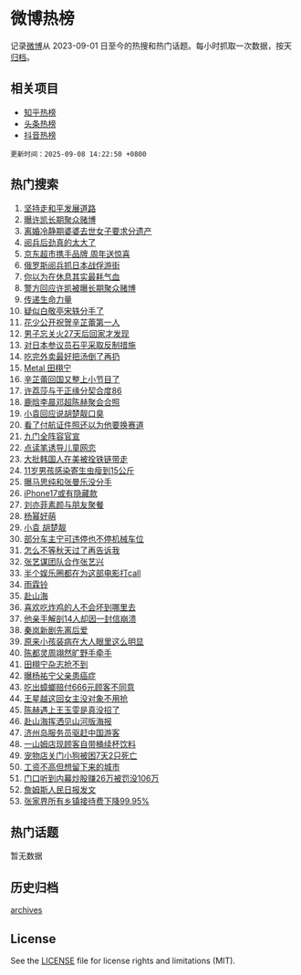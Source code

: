 # 微博热榜

记录[微博](https://www.weibo.com)从 2023-09-01 日至今的热搜和热门话题。每小时抓取一次数据，按天[归档](archives)。

## 相关项目

- [知乎热榜](https://github.com/hotarchive/zhihu)
- [头条热榜](https://github.com/hotarchive/toutiao)
- [抖音热榜](https://github.com/hotarchive/douyin)


`更新时间：2025-09-08 14:22:50 +0800`

## 热门搜索

1. [坚持走和平发展道路](https://m.weibo.cn/search?containerid=100103type%3D1%26t%3D10%26q%3D%23%E5%9D%9A%E6%8C%81%E8%B5%B0%E5%92%8C%E5%B9%B3%E5%8F%91%E5%B1%95%E9%81%93%E8%B7%AF%23&stream_entry_id=51&isnewpage=1&extparam=seat%3D1%26dgr%3D0%26filter_type%3Drealtimehot%26stream_entry_id%3D51%26c_type%3D51%26pos%3D0%26cate%3D10103%26q%3D%2523%25E5%259D%259A%25E6%258C%2581%25E8%25B5%25B0%25E5%2592%258C%25E5%25B9%25B3%25E5%258F%2591%25E5%25B1%2595%25E9%2581%2593%25E8%25B7%25AF%2523%26display_time%3D1757312569%26pre_seqid%3D1757312569016012382483)
1. [曝许凯长期聚众赌博](https://m.weibo.cn/search?containerid=100103type%3D1%26t%3D10%26q%3D%23%E6%9B%9D%E8%AE%B8%E5%87%AF%E9%95%BF%E6%9C%9F%E8%81%9A%E4%BC%97%E8%B5%8C%E5%8D%9A%23&stream_entry_id=31&isnewpage=1&extparam=seat%3D1%26dgr%3D0%26filter_type%3Drealtimehot%26c_type%3D31%26pos%3D0%26cate%3D5001%26realpos%3D1%26band_rank%3D1%26lcate%3D5001%26stream_entry_id%3D31%26flag%3D2%26q%3D%2523%25E6%259B%259D%25E8%25AE%25B8%25E5%2587%25AF%25E9%2595%25BF%25E6%259C%259F%25E8%2581%259A%25E4%25BC%2597%25E8%25B5%258C%25E5%258D%259A%2523%26display_time%3D1757312569%26pre_seqid%3D1757312569016012382483)
1. [离婚冷静期婆婆去世女子要求分遗产](https://m.weibo.cn/search?containerid=100103type%3D1%26t%3D10%26q%3D%23%E7%A6%BB%E5%A9%9A%E5%86%B7%E9%9D%99%E6%9C%9F%E5%A9%86%E5%A9%86%E5%8E%BB%E4%B8%96%E5%A5%B3%E5%AD%90%E8%A6%81%E6%B1%82%E5%88%86%E9%81%97%E4%BA%A7%23&stream_entry_id=31&isnewpage=1&extparam=seat%3D1%26dgr%3D0%26filter_type%3Drealtimehot%26c_type%3D31%26pos%3D1%26cate%3D5001%26realpos%3D2%26band_rank%3D2%26lcate%3D5001%26stream_entry_id%3D31%26flag%3D1%26q%3D%2523%25E7%25A6%25BB%25E5%25A9%259A%25E5%2586%25B7%25E9%259D%2599%25E6%259C%259F%25E5%25A9%2586%25E5%25A9%2586%25E5%258E%25BB%25E4%25B8%2596%25E5%25A5%25B3%25E5%25AD%2590%25E8%25A6%2581%25E6%25B1%2582%25E5%2588%2586%25E9%2581%2597%25E4%25BA%25A7%2523%26display_time%3D1757312569%26pre_seqid%3D1757312569016012382483)
1. [阅兵后劲真的太大了](https://m.weibo.cn/search?containerid=100103type%3D1%26t%3D10%26q%3D%23%E9%98%85%E5%85%B5%E5%90%8E%E5%8A%B2%E7%9C%9F%E7%9A%84%E5%A4%AA%E5%A4%A7%E4%BA%86%23&stream_entry_id=31&isnewpage=1&extparam=seat%3D1%26dgr%3D0%26filter_type%3Drealtimehot%26c_type%3D31%26pos%3D2%26cate%3D5001%26realpos%3D3%26band_rank%3D3%26lcate%3D5001%26stream_entry_id%3D31%26flag%3D0%26q%3D%2523%25E9%2598%2585%25E5%2585%25B5%25E5%2590%258E%25E5%258A%25B2%25E7%259C%259F%25E7%259A%2584%25E5%25A4%25AA%25E5%25A4%25A7%25E4%25BA%2586%2523%26display_time%3D1757312569%26pre_seqid%3D1757312569016012382483)
1. [京东超市携手品牌 周年送惊喜](https://m.weibo.cn/search?containerid=100103type%3D1%26t%3D10%26q%3D%23%E4%BA%AC%E4%B8%9C%E8%B6%85%E5%B8%82%E6%90%BA%E6%89%8B%E5%93%81%E7%89%8C+%E5%91%A8%E5%B9%B4%E9%80%81%E6%83%8A%E5%96%9C%23&stream_entry_id=31&isnewpage=1&extparam=seat%3D1%26dgr%3D0%26filter_type%3Drealtimehot%26adid%3D300054%26c_type%3D31%26pos%3D3%26topic_ad%3D1%26cate%3D5001%26band_rank%3D4%26lcate%3D5001%26is_ad_pos%3D1%26stream_entry_id%3D31%26q%3D%2523%25E4%25BA%25AC%25E4%25B8%259C%25E8%25B6%2585%25E5%25B8%2582%25E6%2590%25BA%25E6%2589%258B%25E5%2593%2581%25E7%2589%258C%2520%25E5%2591%25A8%25E5%25B9%25B4%25E9%2580%2581%25E6%2583%258A%25E5%2596%259C%2523%26display_time%3D1757312569%26pre_seqid%3D1757312569016012382483)
1. [俄罗斯阅兵抓日本战俘游街](https://m.weibo.cn/search?containerid=100103type%3D1%26t%3D10%26q%3D%E4%BF%84%E7%BD%97%E6%96%AF%E9%98%85%E5%85%B5%E6%8A%93%E6%97%A5%E6%9C%AC%E6%88%98%E4%BF%98%E6%B8%B8%E8%A1%97&stream_entry_id=31&isnewpage=1&extparam=seat%3D1%26dgr%3D0%26filter_type%3Drealtimehot%26c_type%3D31%26pos%3D4%26cate%3D5001%26realpos%3D4%26band_rank%3D4%26lcate%3D5001%26stream_entry_id%3D31%26flag%3D1%26q%3D%25E4%25BF%2584%25E7%25BD%2597%25E6%2596%25AF%25E9%2598%2585%25E5%2585%25B5%25E6%258A%2593%25E6%2597%25A5%25E6%259C%25AC%25E6%2588%2598%25E4%25BF%2598%25E6%25B8%25B8%25E8%25A1%2597%26display_time%3D1757312569%26pre_seqid%3D1757312569016012382483)
1. [你以为在休息其实最耗气血](https://m.weibo.cn/search?containerid=100103type%3D1%26t%3D10%26q%3D%E4%BD%A0%E4%BB%A5%E4%B8%BA%E5%9C%A8%E4%BC%91%E6%81%AF%E5%85%B6%E5%AE%9E%E6%9C%80%E8%80%97%E6%B0%94%E8%A1%80&stream_entry_id=31&isnewpage=1&extparam=seat%3D1%26dgr%3D0%26filter_type%3Drealtimehot%26c_type%3D31%26pos%3D5%26cate%3D5001%26realpos%3D5%26band_rank%3D5%26lcate%3D5001%26stream_entry_id%3D31%26flag%3D1%26q%3D%25E4%25BD%25A0%25E4%25BB%25A5%25E4%25B8%25BA%25E5%259C%25A8%25E4%25BC%2591%25E6%2581%25AF%25E5%2585%25B6%25E5%25AE%259E%25E6%259C%2580%25E8%2580%2597%25E6%25B0%2594%25E8%25A1%2580%26display_time%3D1757312569%26pre_seqid%3D1757312569016012382483)
1. [警方回应许凯被曝长期聚众赌博](https://m.weibo.cn/search?containerid=100103type%3D1%26t%3D10%26q%3D%23%E8%AD%A6%E6%96%B9%E5%9B%9E%E5%BA%94%E8%AE%B8%E5%87%AF%E8%A2%AB%E6%9B%9D%E9%95%BF%E6%9C%9F%E8%81%9A%E4%BC%97%E8%B5%8C%E5%8D%9A%23&stream_entry_id=31&isnewpage=1&extparam=seat%3D1%26dgr%3D0%26filter_type%3Drealtimehot%26c_type%3D31%26pos%3D6%26cate%3D5001%26realpos%3D6%26band_rank%3D6%26lcate%3D5001%26stream_entry_id%3D31%26flag%3D2%26q%3D%2523%25E8%25AD%25A6%25E6%2596%25B9%25E5%259B%259E%25E5%25BA%2594%25E8%25AE%25B8%25E5%2587%25AF%25E8%25A2%25AB%25E6%259B%259D%25E9%2595%25BF%25E6%259C%259F%25E8%2581%259A%25E4%25BC%2597%25E8%25B5%258C%25E5%258D%259A%2523%26display_time%3D1757312569%26pre_seqid%3D1757312569016012382483)
1. [传递生命力量](https://m.weibo.cn/search?containerid=100103type%3D1%26t%3D10%26q%3D%23%E4%BC%A0%E9%80%92%E7%94%9F%E5%91%BD%E5%8A%9B%E9%87%8F%23&stream_entry_id=31&isnewpage=1&extparam=seat%3D1%26dgr%3D0%26filter_type%3Drealtimehot%26adid%3D300014%26c_type%3D31%26pos%3D7%26cate%3D5001%26band_rank%3D7%26lcate%3D5001%26is_ad_pos%3D1%26stream_entry_id%3D31%26q%3D%2523%25E4%25BC%25A0%25E9%2580%2592%25E7%2594%259F%25E5%2591%25BD%25E5%258A%259B%25E9%2587%258F%2523%26display_time%3D1757312569%26pre_seqid%3D1757312569016012382483)
1. [疑似白敬亭宋轶分手了](https://m.weibo.cn/search?containerid=100103type%3D1%26t%3D10%26q%3D%23%E7%96%91%E4%BC%BC%E7%99%BD%E6%95%AC%E4%BA%AD%E5%AE%8B%E8%BD%B6%E5%88%86%E6%89%8B%E4%BA%86%23&stream_entry_id=31&isnewpage=1&extparam=seat%3D1%26dgr%3D0%26filter_type%3Drealtimehot%26c_type%3D31%26pos%3D8%26cate%3D5001%26realpos%3D7%26band_rank%3D7%26lcate%3D5001%26stream_entry_id%3D31%26flag%3D2%26q%3D%2523%25E7%2596%2591%25E4%25BC%25BC%25E7%2599%25BD%25E6%2595%25AC%25E4%25BA%25AD%25E5%25AE%258B%25E8%25BD%25B6%25E5%2588%2586%25E6%2589%258B%25E4%25BA%2586%2523%26display_time%3D1757312569%26pre_seqid%3D1757312569016012382483)
1. [花少公开祝贺辛芷蕾第一人](https://m.weibo.cn/search?containerid=100103type%3D1%26t%3D10%26q%3D%23%E8%8A%B1%E5%B0%91%E5%85%AC%E5%BC%80%E7%A5%9D%E8%B4%BA%E8%BE%9B%E8%8A%B7%E8%95%BE%E7%AC%AC%E4%B8%80%E4%BA%BA%23&stream_entry_id=31&isnewpage=1&extparam=seat%3D1%26dgr%3D0%26filter_type%3Drealtimehot%26c_type%3D31%26pos%3D9%26cate%3D5001%26realpos%3D8%26band_rank%3D8%26lcate%3D5001%26stream_entry_id%3D31%26flag%3D2%26q%3D%2523%25E8%258A%25B1%25E5%25B0%2591%25E5%2585%25AC%25E5%25BC%2580%25E7%25A5%259D%25E8%25B4%25BA%25E8%25BE%259B%25E8%258A%25B7%25E8%2595%25BE%25E7%25AC%25AC%25E4%25B8%2580%25E4%25BA%25BA%2523%26display_time%3D1757312569%26pre_seqid%3D1757312569016012382483)
1. [男子忘关火27天后回家才发现](https://m.weibo.cn/search?containerid=100103type%3D1%26t%3D10%26q%3D%23%E7%94%B7%E5%AD%90%E5%BF%98%E5%85%B3%E7%81%AB27%E5%A4%A9%E5%90%8E%E5%9B%9E%E5%AE%B6%E6%89%8D%E5%8F%91%E7%8E%B0%23&stream_entry_id=31&isnewpage=1&extparam=seat%3D1%26dgr%3D0%26filter_type%3Drealtimehot%26c_type%3D31%26pos%3D10%26cate%3D5001%26realpos%3D9%26band_rank%3D9%26lcate%3D5001%26stream_entry_id%3D31%26flag%3D0%26q%3D%2523%25E7%2594%25B7%25E5%25AD%2590%25E5%25BF%2598%25E5%2585%25B3%25E7%2581%25AB27%25E5%25A4%25A9%25E5%2590%258E%25E5%259B%259E%25E5%25AE%25B6%25E6%2589%258D%25E5%258F%2591%25E7%258E%25B0%2523%26display_time%3D1757312569%26pre_seqid%3D1757312569016012382483)
1. [对日本参议员石平采取反制措施](https://m.weibo.cn/search?containerid=100103type%3D1%26t%3D10%26q%3D%23%E5%AF%B9%E6%97%A5%E6%9C%AC%E5%8F%82%E8%AE%AE%E5%91%98%E7%9F%B3%E5%B9%B3%E9%87%87%E5%8F%96%E5%8F%8D%E5%88%B6%E6%8E%AA%E6%96%BD%23&stream_entry_id=31&isnewpage=1&extparam=seat%3D1%26dgr%3D0%26filter_type%3Drealtimehot%26c_type%3D31%26pos%3D11%26cate%3D5001%26realpos%3D10%26band_rank%3D10%26lcate%3D5001%26stream_entry_id%3D31%26flag%3D0%26q%3D%2523%25E5%25AF%25B9%25E6%2597%25A5%25E6%259C%25AC%25E5%258F%2582%25E8%25AE%25AE%25E5%2591%2598%25E7%259F%25B3%25E5%25B9%25B3%25E9%2587%2587%25E5%258F%2596%25E5%258F%258D%25E5%2588%25B6%25E6%258E%25AA%25E6%2596%25BD%2523%26display_time%3D1757312569%26pre_seqid%3D1757312569016012382483)
1. [吃完外卖最好把汤倒了再扔](https://m.weibo.cn/search?containerid=100103type%3D1%26t%3D10%26q%3D%E5%90%83%E5%AE%8C%E5%A4%96%E5%8D%96%E6%9C%80%E5%A5%BD%E6%8A%8A%E6%B1%A4%E5%80%92%E4%BA%86%E5%86%8D%E6%89%94&stream_entry_id=31&isnewpage=1&extparam=seat%3D1%26dgr%3D0%26filter_type%3Drealtimehot%26c_type%3D31%26pos%3D12%26cate%3D5001%26realpos%3D11%26band_rank%3D11%26lcate%3D5001%26stream_entry_id%3D31%26flag%3D0%26q%3D%25E5%2590%2583%25E5%25AE%258C%25E5%25A4%2596%25E5%258D%2596%25E6%259C%2580%25E5%25A5%25BD%25E6%258A%258A%25E6%25B1%25A4%25E5%2580%2592%25E4%25BA%2586%25E5%2586%258D%25E6%2589%2594%26display_time%3D1757312569%26pre_seqid%3D1757312569016012382483)
1. [Metal 田栩宁](https://m.weibo.cn/search?containerid=100103type%3D1%26t%3D10%26q%3DMetal+%E7%94%B0%E6%A0%A9%E5%AE%81&stream_entry_id=31&isnewpage=1&extparam=seat%3D1%26dgr%3D0%26filter_type%3Drealtimehot%26c_type%3D31%26pos%3D13%26cate%3D5001%26realpos%3D12%26band_rank%3D12%26lcate%3D5001%26stream_entry_id%3D31%26flag%3D0%26q%3DMetal%2520%25E7%2594%25B0%25E6%25A0%25A9%25E5%25AE%2581%26display_time%3D1757312569%26pre_seqid%3D1757312569016012382483)
1. [辛芷蕾回国又整上小节目了](https://m.weibo.cn/search?containerid=100103type%3D1%26t%3D10%26q%3D%E8%BE%9B%E8%8A%B7%E8%95%BE%E5%9B%9E%E5%9B%BD%E5%8F%88%E6%95%B4%E4%B8%8A%E5%B0%8F%E8%8A%82%E7%9B%AE%E4%BA%86&stream_entry_id=31&isnewpage=1&extparam=seat%3D1%26dgr%3D0%26filter_type%3Drealtimehot%26c_type%3D31%26pos%3D14%26cate%3D5001%26realpos%3D13%26band_rank%3D13%26lcate%3D5001%26stream_entry_id%3D31%26flag%3D0%26q%3D%25E8%25BE%259B%25E8%258A%25B7%25E8%2595%25BE%25E5%259B%259E%25E5%259B%25BD%25E5%258F%2588%25E6%2595%25B4%25E4%25B8%258A%25E5%25B0%258F%25E8%258A%2582%25E7%259B%25AE%25E4%25BA%2586%26display_time%3D1757312569%26pre_seqid%3D1757312569016012382483)
1. [许荔莎与于正缘分契合度86](https://m.weibo.cn/search?containerid=100103type%3D1%26t%3D10%26q%3D%23%E8%AE%B8%E8%8D%94%E8%8E%8E%E4%B8%8E%E4%BA%8E%E6%AD%A3%E7%BC%98%E5%88%86%E5%A5%91%E5%90%88%E5%BA%A686%23&stream_entry_id=31&isnewpage=1&extparam=seat%3D1%26dgr%3D0%26filter_type%3Drealtimehot%26c_type%3D31%26pos%3D15%26cate%3D5001%26realpos%3D14%26band_rank%3D14%26lcate%3D5001%26stream_entry_id%3D31%26flag%3D0%26q%3D%2523%25E8%25AE%25B8%25E8%258D%2594%25E8%258E%258E%25E4%25B8%258E%25E4%25BA%258E%25E6%25AD%25A3%25E7%25BC%2598%25E5%2588%2586%25E5%25A5%2591%25E5%2590%2588%25E5%25BA%25A686%2523%26display_time%3D1757312569%26pre_seqid%3D1757312569016012382483)
1. [鹿晗李晨邓超陈赫聚会合照](https://m.weibo.cn/search?containerid=100103type%3D1%26t%3D10%26q%3D%23%E9%B9%BF%E6%99%97%E6%9D%8E%E6%99%A8%E9%82%93%E8%B6%85%E9%99%88%E8%B5%AB%E8%81%9A%E4%BC%9A%E5%90%88%E7%85%A7%23&stream_entry_id=31&isnewpage=1&extparam=seat%3D1%26dgr%3D0%26filter_type%3Drealtimehot%26c_type%3D31%26pos%3D16%26cate%3D5001%26realpos%3D15%26band_rank%3D15%26lcate%3D5001%26stream_entry_id%3D31%26flag%3D0%26q%3D%2523%25E9%25B9%25BF%25E6%2599%2597%25E6%259D%258E%25E6%2599%25A8%25E9%2582%2593%25E8%25B6%2585%25E9%2599%2588%25E8%25B5%25AB%25E8%2581%259A%25E4%25BC%259A%25E5%2590%2588%25E7%2585%25A7%2523%26display_time%3D1757312569%26pre_seqid%3D1757312569016012382483)
1. [小袁回应说胡楚靓口臭](https://m.weibo.cn/search?containerid=100103type%3D1%26t%3D10%26q%3D%23%E5%B0%8F%E8%A2%81%E5%9B%9E%E5%BA%94%E8%AF%B4%E8%83%A1%E6%A5%9A%E9%9D%93%E5%8F%A3%E8%87%AD%23&stream_entry_id=31&isnewpage=1&extparam=seat%3D1%26dgr%3D0%26filter_type%3Drealtimehot%26c_type%3D31%26pos%3D17%26cate%3D5001%26realpos%3D16%26band_rank%3D16%26lcate%3D5001%26stream_entry_id%3D31%26flag%3D0%26q%3D%2523%25E5%25B0%258F%25E8%25A2%2581%25E5%259B%259E%25E5%25BA%2594%25E8%25AF%25B4%25E8%2583%25A1%25E6%25A5%259A%25E9%259D%2593%25E5%258F%25A3%25E8%2587%25AD%2523%26display_time%3D1757312569%26pre_seqid%3D1757312569016012382483)
1. [看了付航证件照还以为他要换赛道](https://m.weibo.cn/search?containerid=100103type%3D1%26t%3D10%26q%3D%E7%9C%8B%E4%BA%86%E4%BB%98%E8%88%AA%E8%AF%81%E4%BB%B6%E7%85%A7%E8%BF%98%E4%BB%A5%E4%B8%BA%E4%BB%96%E8%A6%81%E6%8D%A2%E8%B5%9B%E9%81%93&stream_entry_id=31&isnewpage=1&extparam=seat%3D1%26dgr%3D0%26filter_type%3Drealtimehot%26c_type%3D31%26pos%3D18%26cate%3D5001%26realpos%3D17%26band_rank%3D17%26lcate%3D5001%26stream_entry_id%3D31%26flag%3D1%26q%3D%25E7%259C%258B%25E4%25BA%2586%25E4%25BB%2598%25E8%2588%25AA%25E8%25AF%2581%25E4%25BB%25B6%25E7%2585%25A7%25E8%25BF%2598%25E4%25BB%25A5%25E4%25B8%25BA%25E4%25BB%2596%25E8%25A6%2581%25E6%258D%25A2%25E8%25B5%259B%25E9%2581%2593%26display_time%3D1757312569%26pre_seqid%3D1757312569016012382483)
1. [九门全阵容官宣](https://m.weibo.cn/search?containerid=100103type%3D1%26t%3D10%26q%3D%23%E4%B9%9D%E9%97%A8%E5%85%A8%E9%98%B5%E5%AE%B9%E5%AE%98%E5%AE%A3%23&stream_entry_id=31&isnewpage=1&extparam=seat%3D1%26dgr%3D0%26filter_type%3Drealtimehot%26c_type%3D31%26pos%3D19%26cate%3D5001%26realpos%3D18%26band_rank%3D18%26lcate%3D5001%26stream_entry_id%3D31%26flag%3D0%26q%3D%2523%25E4%25B9%259D%25E9%2597%25A8%25E5%2585%25A8%25E9%2598%25B5%25E5%25AE%25B9%25E5%25AE%2598%25E5%25AE%25A3%2523%26display_time%3D1757312569%26pre_seqid%3D1757312569016012382483)
1. [点读笔诱导儿童网恋](https://m.weibo.cn/search?containerid=100103type%3D1%26t%3D10%26q%3D%E7%82%B9%E8%AF%BB%E7%AC%94%E8%AF%B1%E5%AF%BC%E5%84%BF%E7%AB%A5%E7%BD%91%E6%81%8B&stream_entry_id=31&isnewpage=1&extparam=seat%3D1%26dgr%3D0%26filter_type%3Drealtimehot%26c_type%3D31%26pos%3D20%26cate%3D5001%26realpos%3D19%26band_rank%3D19%26lcate%3D5001%26stream_entry_id%3D31%26flag%3D1%26q%3D%25E7%2582%25B9%25E8%25AF%25BB%25E7%25AC%2594%25E8%25AF%25B1%25E5%25AF%25BC%25E5%2584%25BF%25E7%25AB%25A5%25E7%25BD%2591%25E6%2581%258B%26display_time%3D1757312569%26pre_seqid%3D1757312569016012382483)
1. [大批韩国人在美被拴铁链带走](https://m.weibo.cn/search?containerid=100103type%3D1%26t%3D10%26q%3D%E5%A4%A7%E6%89%B9%E9%9F%A9%E5%9B%BD%E4%BA%BA%E5%9C%A8%E7%BE%8E%E8%A2%AB%E6%8B%B4%E9%93%81%E9%93%BE%E5%B8%A6%E8%B5%B0&stream_entry_id=31&isnewpage=1&extparam=seat%3D1%26dgr%3D0%26filter_type%3Drealtimehot%26c_type%3D31%26pos%3D21%26cate%3D5001%26realpos%3D20%26band_rank%3D20%26lcate%3D5001%26stream_entry_id%3D31%26flag%3D0%26q%3D%25E5%25A4%25A7%25E6%2589%25B9%25E9%259F%25A9%25E5%259B%25BD%25E4%25BA%25BA%25E5%259C%25A8%25E7%25BE%258E%25E8%25A2%25AB%25E6%258B%25B4%25E9%2593%2581%25E9%2593%25BE%25E5%25B8%25A6%25E8%25B5%25B0%26display_time%3D1757312569%26pre_seqid%3D1757312569016012382483)
1. [11岁男孩感染寄生虫瘦到15公斤](https://m.weibo.cn/search?containerid=100103type%3D1%26t%3D10%26q%3D%2311%E5%B2%81%E7%94%B7%E5%AD%A9%E6%84%9F%E6%9F%93%E5%AF%84%E7%94%9F%E8%99%AB%E7%98%A6%E5%88%B015%E5%85%AC%E6%96%A4%23&stream_entry_id=31&isnewpage=1&extparam=seat%3D1%26dgr%3D0%26filter_type%3Drealtimehot%26c_type%3D31%26pos%3D22%26cate%3D5001%26realpos%3D21%26band_rank%3D21%26lcate%3D5001%26stream_entry_id%3D31%26flag%3D1%26q%3D%252311%25E5%25B2%2581%25E7%2594%25B7%25E5%25AD%25A9%25E6%2584%259F%25E6%259F%2593%25E5%25AF%2584%25E7%2594%259F%25E8%2599%25AB%25E7%2598%25A6%25E5%2588%25B015%25E5%2585%25AC%25E6%2596%25A4%2523%26display_time%3D1757312569%26pre_seqid%3D1757312569016012382483)
1. [曝马思纯和张曼乐没分手](https://m.weibo.cn/search?containerid=100103type%3D1%26t%3D10%26q%3D%E6%9B%9D%E9%A9%AC%E6%80%9D%E7%BA%AF%E5%92%8C%E5%BC%A0%E6%9B%BC%E4%B9%90%E6%B2%A1%E5%88%86%E6%89%8B&stream_entry_id=31&isnewpage=1&extparam=seat%3D1%26dgr%3D0%26filter_type%3Drealtimehot%26c_type%3D31%26pos%3D23%26cate%3D5001%26realpos%3D22%26band_rank%3D22%26lcate%3D5001%26stream_entry_id%3D31%26flag%3D0%26q%3D%25E6%259B%259D%25E9%25A9%25AC%25E6%2580%259D%25E7%25BA%25AF%25E5%2592%258C%25E5%25BC%25A0%25E6%259B%25BC%25E4%25B9%2590%25E6%25B2%25A1%25E5%2588%2586%25E6%2589%258B%26display_time%3D1757312569%26pre_seqid%3D1757312569016012382483)
1. [iPhone17或有隐藏款](https://m.weibo.cn/search?containerid=100103type%3D1%26t%3D10%26q%3D%23iPhone17%E6%88%96%E6%9C%89%E9%9A%90%E8%97%8F%E6%AC%BE%23&stream_entry_id=31&isnewpage=1&extparam=seat%3D1%26dgr%3D0%26filter_type%3Drealtimehot%26c_type%3D31%26pos%3D24%26cate%3D5001%26realpos%3D23%26band_rank%3D23%26lcate%3D5001%26stream_entry_id%3D31%26flag%3D1%26q%3D%2523iPhone17%25E6%2588%2596%25E6%259C%2589%25E9%259A%2590%25E8%2597%258F%25E6%25AC%25BE%2523%26display_time%3D1757312569%26pre_seqid%3D1757312569016012382483)
1. [刘亦菲素颜与朋友聚餐](https://m.weibo.cn/search?containerid=100103type%3D1%26t%3D10%26q%3D%23%E5%88%98%E4%BA%A6%E8%8F%B2%E7%B4%A0%E9%A2%9C%E4%B8%8E%E6%9C%8B%E5%8F%8B%E8%81%9A%E9%A4%90%23&stream_entry_id=31&isnewpage=1&extparam=seat%3D1%26dgr%3D0%26filter_type%3Drealtimehot%26c_type%3D31%26pos%3D25%26cate%3D5001%26realpos%3D24%26band_rank%3D24%26lcate%3D5001%26stream_entry_id%3D31%26flag%3D1%26q%3D%2523%25E5%2588%2598%25E4%25BA%25A6%25E8%258F%25B2%25E7%25B4%25A0%25E9%25A2%259C%25E4%25B8%258E%25E6%259C%258B%25E5%258F%258B%25E8%2581%259A%25E9%25A4%2590%2523%26display_time%3D1757312569%26pre_seqid%3D1757312569016012382483)
1. [杨幂好萌](https://m.weibo.cn/search?containerid=100103type%3D1%26t%3D10%26q%3D%E6%9D%A8%E5%B9%82%E5%A5%BD%E8%90%8C&stream_entry_id=31&isnewpage=1&extparam=seat%3D1%26dgr%3D0%26filter_type%3Drealtimehot%26c_type%3D31%26pos%3D26%26cate%3D5001%26realpos%3D25%26band_rank%3D25%26lcate%3D5001%26stream_entry_id%3D31%26flag%3D1%26q%3D%25E6%259D%25A8%25E5%25B9%2582%25E5%25A5%25BD%25E8%2590%258C%26display_time%3D1757312569%26pre_seqid%3D1757312569016012382483)
1. [小袁 胡楚靓](https://m.weibo.cn/search?containerid=100103type%3D1%26t%3D10%26q%3D%E5%B0%8F%E8%A2%81+%E8%83%A1%E6%A5%9A%E9%9D%93&stream_entry_id=31&isnewpage=1&extparam=seat%3D1%26dgr%3D0%26filter_type%3Drealtimehot%26c_type%3D31%26pos%3D27%26cate%3D5001%26realpos%3D26%26band_rank%3D26%26lcate%3D5001%26stream_entry_id%3D31%26flag%3D0%26q%3D%25E5%25B0%258F%25E8%25A2%2581%2520%25E8%2583%25A1%25E6%25A5%259A%25E9%259D%2593%26display_time%3D1757312569%26pre_seqid%3D1757312569016012382483)
1. [部分车主宁可违停也不停机械车位](https://m.weibo.cn/search?containerid=100103type%3D1%26t%3D10%26q%3D%23%E9%83%A8%E5%88%86%E8%BD%A6%E4%B8%BB%E5%AE%81%E5%8F%AF%E8%BF%9D%E5%81%9C%E4%B9%9F%E4%B8%8D%E5%81%9C%E6%9C%BA%E6%A2%B0%E8%BD%A6%E4%BD%8D%23&stream_entry_id=31&isnewpage=1&extparam=seat%3D1%26dgr%3D0%26filter_type%3Drealtimehot%26c_type%3D31%26pos%3D28%26cate%3D5001%26realpos%3D27%26band_rank%3D27%26lcate%3D5001%26stream_entry_id%3D31%26flag%3D1%26q%3D%2523%25E9%2583%25A8%25E5%2588%2586%25E8%25BD%25A6%25E4%25B8%25BB%25E5%25AE%2581%25E5%258F%25AF%25E8%25BF%259D%25E5%2581%259C%25E4%25B9%259F%25E4%25B8%258D%25E5%2581%259C%25E6%259C%25BA%25E6%25A2%25B0%25E8%25BD%25A6%25E4%25BD%258D%2523%26display_time%3D1757312569%26pre_seqid%3D1757312569016012382483)
1. [怎么不等秋天过了再告诉我](https://m.weibo.cn/search?containerid=100103type%3D1%26t%3D10%26q%3D%E6%80%8E%E4%B9%88%E4%B8%8D%E7%AD%89%E7%A7%8B%E5%A4%A9%E8%BF%87%E4%BA%86%E5%86%8D%E5%91%8A%E8%AF%89%E6%88%91&stream_entry_id=31&isnewpage=1&extparam=seat%3D1%26dgr%3D0%26filter_type%3Drealtimehot%26c_type%3D31%26pos%3D29%26cate%3D5001%26realpos%3D28%26band_rank%3D28%26lcate%3D5001%26stream_entry_id%3D31%26flag%3D1%26q%3D%25E6%2580%258E%25E4%25B9%2588%25E4%25B8%258D%25E7%25AD%2589%25E7%25A7%258B%25E5%25A4%25A9%25E8%25BF%2587%25E4%25BA%2586%25E5%2586%258D%25E5%2591%258A%25E8%25AF%2589%25E6%2588%2591%26display_time%3D1757312569%26pre_seqid%3D1757312569016012382483)
1. [张艺谋团队合作张艺兴](https://m.weibo.cn/search?containerid=100103type%3D1%26t%3D10%26q%3D%E5%BC%A0%E8%89%BA%E8%B0%8B%E5%9B%A2%E9%98%9F%E5%90%88%E4%BD%9C%E5%BC%A0%E8%89%BA%E5%85%B4&stream_entry_id=31&isnewpage=1&extparam=seat%3D1%26dgr%3D0%26filter_type%3Drealtimehot%26c_type%3D31%26pos%3D30%26cate%3D5001%26realpos%3D29%26band_rank%3D29%26lcate%3D5001%26stream_entry_id%3D31%26flag%3D1%26q%3D%25E5%25BC%25A0%25E8%2589%25BA%25E8%25B0%258B%25E5%259B%25A2%25E9%2598%259F%25E5%2590%2588%25E4%25BD%259C%25E5%25BC%25A0%25E8%2589%25BA%25E5%2585%25B4%26display_time%3D1757312569%26pre_seqid%3D1757312569016012382483)
1. [半个娱乐圈都在为这部电影打call](https://m.weibo.cn/search?containerid=100103type%3D1%26t%3D10%26q%3D%E5%8D%8A%E4%B8%AA%E5%A8%B1%E4%B9%90%E5%9C%88%E9%83%BD%E5%9C%A8%E4%B8%BA%E8%BF%99%E9%83%A8%E7%94%B5%E5%BD%B1%E6%89%93call&stream_entry_id=31&isnewpage=1&extparam=seat%3D1%26dgr%3D0%26filter_type%3Drealtimehot%26c_type%3D31%26pos%3D31%26cate%3D5001%26realpos%3D30%26band_rank%3D30%26lcate%3D5001%26stream_entry_id%3D31%26flag%3D1%26q%3D%25E5%258D%258A%25E4%25B8%25AA%25E5%25A8%25B1%25E4%25B9%2590%25E5%259C%2588%25E9%2583%25BD%25E5%259C%25A8%25E4%25B8%25BA%25E8%25BF%2599%25E9%2583%25A8%25E7%2594%25B5%25E5%25BD%25B1%25E6%2589%2593call%26display_time%3D1757312569%26pre_seqid%3D1757312569016012382483)
1. [雨霖铃](https://m.weibo.cn/search?containerid=100103type%3D1%26t%3D10%26q%3D%E9%9B%A8%E9%9C%96%E9%93%83&stream_entry_id=31&isnewpage=1&extparam=seat%3D1%26dgr%3D0%26filter_type%3Drealtimehot%26c_type%3D31%26pos%3D32%26cate%3D5001%26realpos%3D31%26band_rank%3D31%26lcate%3D5001%26stream_entry_id%3D31%26flag%3D1%26q%3D%25E9%259B%25A8%25E9%259C%2596%25E9%2593%2583%26display_time%3D1757312569%26pre_seqid%3D1757312569016012382483)
1. [赴山海](https://m.weibo.cn/search?containerid=100103type%3D1%26t%3D10%26q%3D%E8%B5%B4%E5%B1%B1%E6%B5%B7&stream_entry_id=31&isnewpage=1&extparam=seat%3D1%26dgr%3D0%26filter_type%3Drealtimehot%26c_type%3D31%26pos%3D33%26cate%3D5001%26realpos%3D32%26band_rank%3D32%26lcate%3D5001%26stream_entry_id%3D31%26flag%3D1%26q%3D%25E8%25B5%25B4%25E5%25B1%25B1%25E6%25B5%25B7%26display_time%3D1757312569%26pre_seqid%3D1757312569016012382483)
1. [喜欢吃炸鸡的人不会坏到哪里去](https://m.weibo.cn/search?containerid=100103type%3D1%26t%3D10%26q%3D%E5%96%9C%E6%AC%A2%E5%90%83%E7%82%B8%E9%B8%A1%E7%9A%84%E4%BA%BA%E4%B8%8D%E4%BC%9A%E5%9D%8F%E5%88%B0%E5%93%AA%E9%87%8C%E5%8E%BB&stream_entry_id=31&isnewpage=1&extparam=seat%3D1%26dgr%3D0%26filter_type%3Drealtimehot%26c_type%3D31%26pos%3D34%26cate%3D5001%26realpos%3D33%26band_rank%3D33%26lcate%3D5001%26stream_entry_id%3D31%26flag%3D1%26q%3D%25E5%2596%259C%25E6%25AC%25A2%25E5%2590%2583%25E7%2582%25B8%25E9%25B8%25A1%25E7%259A%2584%25E4%25BA%25BA%25E4%25B8%258D%25E4%25BC%259A%25E5%259D%258F%25E5%2588%25B0%25E5%2593%25AA%25E9%2587%258C%25E5%258E%25BB%26display_time%3D1757312569%26pre_seqid%3D1757312569016012382483)
1. [他亲手解剖14人却因一封信崩溃](https://m.weibo.cn/search?containerid=100103type%3D1%26t%3D10%26q%3D%23%E4%BB%96%E4%BA%B2%E6%89%8B%E8%A7%A3%E5%89%9614%E4%BA%BA%E5%8D%B4%E5%9B%A0%E4%B8%80%E5%B0%81%E4%BF%A1%E5%B4%A9%E6%BA%83%23&stream_entry_id=31&isnewpage=1&extparam=seat%3D1%26dgr%3D0%26filter_type%3Drealtimehot%26c_type%3D31%26pos%3D35%26cate%3D5001%26realpos%3D34%26band_rank%3D34%26lcate%3D5001%26stream_entry_id%3D31%26flag%3D1%26q%3D%2523%25E4%25BB%2596%25E4%25BA%25B2%25E6%2589%258B%25E8%25A7%25A3%25E5%2589%259614%25E4%25BA%25BA%25E5%258D%25B4%25E5%259B%25A0%25E4%25B8%2580%25E5%25B0%2581%25E4%25BF%25A1%25E5%25B4%25A9%25E6%25BA%2583%2523%26display_time%3D1757312569%26pre_seqid%3D1757312569016012382483)
1. [秦岚新剧先离后爱](https://m.weibo.cn/search?containerid=100103type%3D1%26t%3D10%26q%3D%E7%A7%A6%E5%B2%9A%E6%96%B0%E5%89%A7%E5%85%88%E7%A6%BB%E5%90%8E%E7%88%B1&stream_entry_id=31&isnewpage=1&extparam=seat%3D1%26dgr%3D0%26filter_type%3Drealtimehot%26c_type%3D31%26pos%3D36%26cate%3D5001%26realpos%3D35%26band_rank%3D35%26lcate%3D5001%26stream_entry_id%3D31%26flag%3D1%26q%3D%25E7%25A7%25A6%25E5%25B2%259A%25E6%2596%25B0%25E5%2589%25A7%25E5%2585%2588%25E7%25A6%25BB%25E5%2590%258E%25E7%2588%25B1%26display_time%3D1757312569%26pre_seqid%3D1757312569016012382483)
1. [原来小孩装病在大人眼里这么明显](https://m.weibo.cn/search?containerid=100103type%3D1%26t%3D10%26q%3D%E5%8E%9F%E6%9D%A5%E5%B0%8F%E5%AD%A9%E8%A3%85%E7%97%85%E5%9C%A8%E5%A4%A7%E4%BA%BA%E7%9C%BC%E9%87%8C%E8%BF%99%E4%B9%88%E6%98%8E%E6%98%BE&stream_entry_id=31&isnewpage=1&extparam=seat%3D1%26dgr%3D0%26filter_type%3Drealtimehot%26c_type%3D31%26pos%3D37%26cate%3D5001%26realpos%3D36%26band_rank%3D36%26lcate%3D5001%26stream_entry_id%3D31%26flag%3D0%26q%3D%25E5%258E%259F%25E6%259D%25A5%25E5%25B0%258F%25E5%25AD%25A9%25E8%25A3%2585%25E7%2597%2585%25E5%259C%25A8%25E5%25A4%25A7%25E4%25BA%25BA%25E7%259C%25BC%25E9%2587%258C%25E8%25BF%2599%25E4%25B9%2588%25E6%2598%258E%25E6%2598%25BE%26display_time%3D1757312569%26pre_seqid%3D1757312569016012382483)
1. [陈都灵周翊然旷野手牵手](https://m.weibo.cn/search?containerid=100103type%3D1%26t%3D10%26q%3D%23%E9%99%88%E9%83%BD%E7%81%B5%E5%91%A8%E7%BF%8A%E7%84%B6%E6%97%B7%E9%87%8E%E6%89%8B%E7%89%B5%E6%89%8B%23&stream_entry_id=31&isnewpage=1&extparam=seat%3D1%26dgr%3D0%26filter_type%3Drealtimehot%26c_type%3D31%26pos%3D38%26cate%3D5001%26realpos%3D37%26band_rank%3D37%26lcate%3D5001%26stream_entry_id%3D31%26flag%3D1%26q%3D%2523%25E9%2599%2588%25E9%2583%25BD%25E7%2581%25B5%25E5%2591%25A8%25E7%25BF%258A%25E7%2584%25B6%25E6%2597%25B7%25E9%2587%258E%25E6%2589%258B%25E7%2589%25B5%25E6%2589%258B%2523%26display_time%3D1757312569%26pre_seqid%3D1757312569016012382483)
1. [田栩宁杂志抢不到](https://m.weibo.cn/search?containerid=100103type%3D1%26t%3D10%26q%3D%23%E7%94%B0%E6%A0%A9%E5%AE%81%E6%9D%82%E5%BF%97%E6%8A%A2%E4%B8%8D%E5%88%B0%23&stream_entry_id=31&isnewpage=1&extparam=seat%3D1%26dgr%3D0%26filter_type%3Drealtimehot%26c_type%3D31%26pos%3D39%26cate%3D5001%26realpos%3D38%26band_rank%3D38%26lcate%3D5001%26stream_entry_id%3D31%26flag%3D1%26q%3D%2523%25E7%2594%25B0%25E6%25A0%25A9%25E5%25AE%2581%25E6%259D%2582%25E5%25BF%2597%25E6%258A%25A2%25E4%25B8%258D%25E5%2588%25B0%2523%26display_time%3D1757312569%26pre_seqid%3D1757312569016012382483)
1. [曝杨祐宁父亲患癌症](https://m.weibo.cn/search?containerid=100103type%3D1%26t%3D10%26q%3D%23%E6%9B%9D%E6%9D%A8%E7%A5%90%E5%AE%81%E7%88%B6%E4%BA%B2%E6%82%A3%E7%99%8C%E7%97%87%23&stream_entry_id=31&isnewpage=1&extparam=seat%3D1%26dgr%3D0%26filter_type%3Drealtimehot%26c_type%3D31%26pos%3D40%26cate%3D5001%26realpos%3D39%26band_rank%3D39%26lcate%3D5001%26stream_entry_id%3D31%26flag%3D1%26q%3D%2523%25E6%259B%259D%25E6%259D%25A8%25E7%25A5%2590%25E5%25AE%2581%25E7%2588%25B6%25E4%25BA%25B2%25E6%2582%25A3%25E7%2599%258C%25E7%2597%2587%2523%26display_time%3D1757312569%26pre_seqid%3D1757312569016012382483)
1. [吃出蟑螂赔付666元顾客不同意](https://m.weibo.cn/search?containerid=100103type%3D1%26t%3D10%26q%3D%23%E5%90%83%E5%87%BA%E8%9F%91%E8%9E%82%E8%B5%94%E4%BB%98666%E5%85%83%E9%A1%BE%E5%AE%A2%E4%B8%8D%E5%90%8C%E6%84%8F%23&stream_entry_id=31&isnewpage=1&extparam=seat%3D1%26dgr%3D0%26filter_type%3Drealtimehot%26c_type%3D31%26pos%3D41%26cate%3D5001%26realpos%3D40%26band_rank%3D40%26lcate%3D5001%26stream_entry_id%3D31%26flag%3D1%26q%3D%2523%25E5%2590%2583%25E5%2587%25BA%25E8%259F%2591%25E8%259E%2582%25E8%25B5%2594%25E4%25BB%2598666%25E5%2585%2583%25E9%25A1%25BE%25E5%25AE%25A2%25E4%25B8%258D%25E5%2590%258C%25E6%2584%258F%2523%26display_time%3D1757312569%26pre_seqid%3D1757312569016012382483)
1. [王星越这回女主没对象不用抢](https://m.weibo.cn/search?containerid=100103type%3D1%26t%3D10%26q%3D%E7%8E%8B%E6%98%9F%E8%B6%8A%E8%BF%99%E5%9B%9E%E5%A5%B3%E4%B8%BB%E6%B2%A1%E5%AF%B9%E8%B1%A1%E4%B8%8D%E7%94%A8%E6%8A%A2&stream_entry_id=31&isnewpage=1&extparam=seat%3D1%26dgr%3D0%26filter_type%3Drealtimehot%26c_type%3D31%26pos%3D42%26cate%3D5001%26realpos%3D41%26band_rank%3D41%26lcate%3D5001%26stream_entry_id%3D31%26flag%3D1%26q%3D%25E7%258E%258B%25E6%2598%259F%25E8%25B6%258A%25E8%25BF%2599%25E5%259B%259E%25E5%25A5%25B3%25E4%25B8%25BB%25E6%25B2%25A1%25E5%25AF%25B9%25E8%25B1%25A1%25E4%25B8%258D%25E7%2594%25A8%25E6%258A%25A2%26display_time%3D1757312569%26pre_seqid%3D1757312569016012382483)
1. [陈赫遇上王玉雯是真没招了](https://m.weibo.cn/search?containerid=100103type%3D1%26t%3D10%26q%3D%E9%99%88%E8%B5%AB%E9%81%87%E4%B8%8A%E7%8E%8B%E7%8E%89%E9%9B%AF%E6%98%AF%E7%9C%9F%E6%B2%A1%E6%8B%9B%E4%BA%86&stream_entry_id=31&isnewpage=1&extparam=seat%3D1%26dgr%3D0%26filter_type%3Drealtimehot%26c_type%3D31%26pos%3D43%26cate%3D5001%26realpos%3D42%26band_rank%3D42%26lcate%3D5001%26stream_entry_id%3D31%26flag%3D1%26q%3D%25E9%2599%2588%25E8%25B5%25AB%25E9%2581%2587%25E4%25B8%258A%25E7%258E%258B%25E7%258E%2589%25E9%259B%25AF%25E6%2598%25AF%25E7%259C%259F%25E6%25B2%25A1%25E6%258B%259B%25E4%25BA%2586%26display_time%3D1757312569%26pre_seqid%3D1757312569016012382483)
1. [赴山海挥洒见山河版海报](https://m.weibo.cn/search?containerid=100103type%3D1%26t%3D10%26q%3D%23%E8%B5%B4%E5%B1%B1%E6%B5%B7%E6%8C%A5%E6%B4%92%E8%A7%81%E5%B1%B1%E6%B2%B3%E7%89%88%E6%B5%B7%E6%8A%A5%23&stream_entry_id=31&isnewpage=1&extparam=seat%3D1%26dgr%3D0%26filter_type%3Drealtimehot%26c_type%3D31%26pos%3D44%26cate%3D5001%26realpos%3D43%26band_rank%3D43%26lcate%3D5001%26stream_entry_id%3D31%26flag%3D1%26q%3D%2523%25E8%25B5%25B4%25E5%25B1%25B1%25E6%25B5%25B7%25E6%258C%25A5%25E6%25B4%2592%25E8%25A7%2581%25E5%25B1%25B1%25E6%25B2%25B3%25E7%2589%2588%25E6%25B5%25B7%25E6%258A%25A5%2523%26display_time%3D1757312569%26pre_seqid%3D1757312569016012382483)
1. [济州岛服务员驱赶中国游客](https://m.weibo.cn/search?containerid=100103type%3D1%26t%3D10%26q%3D%E6%B5%8E%E5%B7%9E%E5%B2%9B%E6%9C%8D%E5%8A%A1%E5%91%98%E9%A9%B1%E8%B5%B6%E4%B8%AD%E5%9B%BD%E6%B8%B8%E5%AE%A2&stream_entry_id=31&isnewpage=1&extparam=seat%3D1%26dgr%3D0%26filter_type%3Drealtimehot%26c_type%3D31%26pos%3D45%26cate%3D5001%26realpos%3D44%26band_rank%3D44%26lcate%3D5001%26stream_entry_id%3D31%26flag%3D0%26q%3D%25E6%25B5%258E%25E5%25B7%259E%25E5%25B2%259B%25E6%259C%258D%25E5%258A%25A1%25E5%2591%2598%25E9%25A9%25B1%25E8%25B5%25B6%25E4%25B8%25AD%25E5%259B%25BD%25E6%25B8%25B8%25E5%25AE%25A2%26display_time%3D1757312569%26pre_seqid%3D1757312569016012382483)
1. [一山姆店现顾客自带桶续杯饮料](https://m.weibo.cn/search?containerid=100103type%3D1%26t%3D10%26q%3D%23%E4%B8%80%E5%B1%B1%E5%A7%86%E5%BA%97%E7%8E%B0%E9%A1%BE%E5%AE%A2%E8%87%AA%E5%B8%A6%E6%A1%B6%E7%BB%AD%E6%9D%AF%E9%A5%AE%E6%96%99%23&stream_entry_id=31&isnewpage=1&extparam=seat%3D1%26dgr%3D0%26filter_type%3Drealtimehot%26c_type%3D31%26pos%3D46%26cate%3D5001%26realpos%3D45%26band_rank%3D45%26lcate%3D5001%26stream_entry_id%3D31%26flag%3D1%26q%3D%2523%25E4%25B8%2580%25E5%25B1%25B1%25E5%25A7%2586%25E5%25BA%2597%25E7%258E%25B0%25E9%25A1%25BE%25E5%25AE%25A2%25E8%2587%25AA%25E5%25B8%25A6%25E6%25A1%25B6%25E7%25BB%25AD%25E6%259D%25AF%25E9%25A5%25AE%25E6%2596%2599%2523%26display_time%3D1757312569%26pre_seqid%3D1757312569016012382483)
1. [宠物店关门小狗被困7天2只死亡](https://m.weibo.cn/search?containerid=100103type%3D1%26t%3D10%26q%3D%23%E5%AE%A0%E7%89%A9%E5%BA%97%E5%85%B3%E9%97%A8%E5%B0%8F%E7%8B%97%E8%A2%AB%E5%9B%B07%E5%A4%A92%E5%8F%AA%E6%AD%BB%E4%BA%A1%23&stream_entry_id=31&isnewpage=1&extparam=seat%3D1%26dgr%3D0%26filter_type%3Drealtimehot%26c_type%3D31%26pos%3D47%26cate%3D5001%26realpos%3D46%26band_rank%3D46%26lcate%3D5001%26stream_entry_id%3D31%26flag%3D1%26q%3D%2523%25E5%25AE%25A0%25E7%2589%25A9%25E5%25BA%2597%25E5%2585%25B3%25E9%2597%25A8%25E5%25B0%258F%25E7%258B%2597%25E8%25A2%25AB%25E5%259B%25B07%25E5%25A4%25A92%25E5%258F%25AA%25E6%25AD%25BB%25E4%25BA%25A1%2523%26display_time%3D1757312569%26pre_seqid%3D1757312569016012382483)
1. [工资不高但想留下来的城市](https://m.weibo.cn/search?containerid=100103type%3D1%26t%3D10%26q%3D%E5%B7%A5%E8%B5%84%E4%B8%8D%E9%AB%98%E4%BD%86%E6%83%B3%E7%95%99%E4%B8%8B%E6%9D%A5%E7%9A%84%E5%9F%8E%E5%B8%82&stream_entry_id=31&isnewpage=1&extparam=seat%3D1%26dgr%3D0%26filter_type%3Drealtimehot%26c_type%3D31%26pos%3D48%26cate%3D5001%26realpos%3D47%26band_rank%3D47%26lcate%3D5001%26stream_entry_id%3D31%26flag%3D1%26q%3D%25E5%25B7%25A5%25E8%25B5%2584%25E4%25B8%258D%25E9%25AB%2598%25E4%25BD%2586%25E6%2583%25B3%25E7%2595%2599%25E4%25B8%258B%25E6%259D%25A5%25E7%259A%2584%25E5%259F%258E%25E5%25B8%2582%26display_time%3D1757312569%26pre_seqid%3D1757312569016012382483)
1. [门口听到内幕炒股赚26万被罚没106万](https://m.weibo.cn/search?containerid=100103type%3D1%26t%3D10%26q%3D%23%E9%97%A8%E5%8F%A3%E5%90%AC%E5%88%B0%E5%86%85%E5%B9%95%E7%82%92%E8%82%A1%E8%B5%9A26%E4%B8%87%E8%A2%AB%E7%BD%9A%E6%B2%A1106%E4%B8%87%23&stream_entry_id=31&isnewpage=1&extparam=seat%3D1%26dgr%3D0%26filter_type%3Drealtimehot%26c_type%3D31%26pos%3D49%26cate%3D5001%26realpos%3D48%26band_rank%3D48%26lcate%3D5001%26stream_entry_id%3D31%26flag%3D1%26q%3D%2523%25E9%2597%25A8%25E5%258F%25A3%25E5%2590%25AC%25E5%2588%25B0%25E5%2586%2585%25E5%25B9%2595%25E7%2582%2592%25E8%2582%25A1%25E8%25B5%259A26%25E4%25B8%2587%25E8%25A2%25AB%25E7%25BD%259A%25E6%25B2%25A1106%25E4%25B8%2587%2523%26display_time%3D1757312569%26pre_seqid%3D1757312569016012382483)
1. [詹姆斯人民日报发文](https://m.weibo.cn/search?containerid=100103type%3D1%26t%3D10%26q%3D%23%E8%A9%B9%E5%A7%86%E6%96%AF%E4%BA%BA%E6%B0%91%E6%97%A5%E6%8A%A5%E5%8F%91%E6%96%87%23&stream_entry_id=31&isnewpage=1&extparam=seat%3D1%26dgr%3D0%26filter_type%3Drealtimehot%26c_type%3D31%26pos%3D50%26cate%3D5001%26realpos%3D49%26band_rank%3D49%26lcate%3D5001%26stream_entry_id%3D31%26flag%3D1%26q%3D%2523%25E8%25A9%25B9%25E5%25A7%2586%25E6%2596%25AF%25E4%25BA%25BA%25E6%25B0%2591%25E6%2597%25A5%25E6%258A%25A5%25E5%258F%2591%25E6%2596%2587%2523%26display_time%3D1757312569%26pre_seqid%3D1757312569016012382483)
1. [张家界所有乡镇接待费下降99.95%](https://m.weibo.cn/search?containerid=100103type%3D1%26t%3D10%26q%3D%23%E5%BC%A0%E5%AE%B6%E7%95%8C%E6%89%80%E6%9C%89%E4%B9%A1%E9%95%87%E6%8E%A5%E5%BE%85%E8%B4%B9%E4%B8%8B%E9%99%8D99.95%25%23&stream_entry_id=31&isnewpage=1&extparam=seat%3D1%26dgr%3D0%26filter_type%3Drealtimehot%26c_type%3D31%26pos%3D51%26cate%3D5001%26realpos%3D50%26band_rank%3D50%26lcate%3D5001%26stream_entry_id%3D31%26flag%3D1%26q%3D%2523%25E5%25BC%25A0%25E5%25AE%25B6%25E7%2595%258C%25E6%2589%2580%25E6%259C%2589%25E4%25B9%25A1%25E9%2595%2587%25E6%258E%25A5%25E5%25BE%2585%25E8%25B4%25B9%25E4%25B8%258B%25E9%2599%258D99.95%2525%2523%26display_time%3D1757312569%26pre_seqid%3D1757312569016012382483)

## 热门话题

暂无数据

## 历史归档

[archives](archives)

## License

See the [LICENSE](LICENSE) file for license rights and limitations (MIT).
